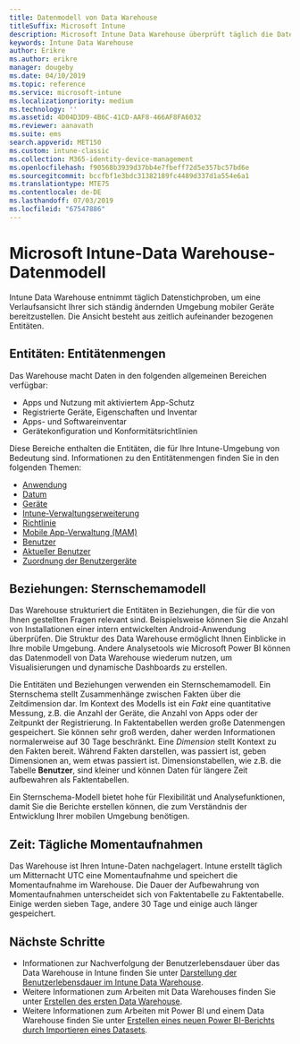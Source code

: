 ```yaml
---
title: Datenmodell von Data Warehouse
titleSuffix: Microsoft Intune
description: Microsoft Intune Data Warehouse überprüft täglich die Daten, um eine Verlaufsansicht Ihrer sich ständig ändernden mobilen Umgebung bereitzustellen.
keywords: Intune Data Warehouse
author: Erikre
ms.author: erikre
manager: dougeby
ms.date: 04/10/2019
ms.topic: reference
ms.service: microsoft-intune
ms.localizationpriority: medium
ms.technology: ''
ms.assetid: 4D04D3D9-4B6C-41CD-AAF8-466AF8FA6032
ms.reviewer: aanavath
ms.suite: ems
search.appverid: MET150
ms.custom: intune-classic
ms.collection: M365-identity-device-management
ms.openlocfilehash: f90568b3939d37bb4e7fbeff72d5e357bc57bd6e
ms.sourcegitcommit: bccfbf1e3bdc31382189fc4489d337d1a554e6a1
ms.translationtype: MTE75
ms.contentlocale: de-DE
ms.lasthandoff: 07/03/2019
ms.locfileid: "67547886"
---
```

# <a name="microsoft-intune-data-warehouse-data-model"></a>Microsoft Intune-Data Warehouse-Datenmodell

Intune Data Warehouse entnimmt täglich Datenstichproben, um eine Verlaufsansicht Ihrer sich ständig ändernden Umgebung mobiler Geräte bereitzustellen. Die Ansicht besteht aus zeitlich aufeinander bezogenen Entitäten.

## <a name="entities-entity-sets"></a>Entitäten: Entitätenmengen

Das Warehouse macht Daten in den folgenden allgemeinen Bereichen verfügbar:

  - Apps und Nutzung mit aktiviertem App-Schutz
  - Registrierte Geräte, Eigenschaften und Inventar
  - Apps- und Softwareinventar
  - Gerätekonfiguration und Konformitätsrichtlinien

Diese Bereiche enthalten die Entitäten, die für Ihre Intune-Umgebung von Bedeutung sind. Informationen zu den Entitätenmengen finden Sie in den folgenden Themen:

  - [Anwendung](reports-ref-application.md)
  - [Datum](reports-ref-date.md)
  - [Geräte](reports-ref-devices.md)
  - [Intune-Verwaltungserweiterung](reports-ref-intunemanagementextension.md)
  - [Richtlinie](reports-ref-policy.md)
  - [Mobile App-Verwaltung (MAM)](reports-ref-mobile-app-management.md)
  - [Benutzer](reports-ref-user.md)
  - [Aktueller Benutzer](reports-ref-current-user.md)
  - [Zuordnung der Benutzergeräte](reports-ref-user-device.md)

## <a name="relationships-star-schema-model"></a>Beziehungen: Sternschemamodell

Das Warehouse strukturiert die Entitäten in Beziehungen, die für die von Ihnen gestellten Fragen relevant sind. Beispielsweise können Sie die Anzahl von Installationen einer intern entwickelten Android-Anwendung überprüfen. Die Struktur des Data Warehouse ermöglicht Ihnen Einblicke in Ihre mobile Umgebung. Andere Analysetools wie Microsoft Power BI können das Datenmodell von Data Warehouse wiederum nutzen, um Visualisierungen und dynamische Dashboards zu erstellen.

Die Entitäten und Beziehungen verwenden ein Sternschemamodell. Ein Sternschema stellt Zusammenhänge zwischen Fakten über die Zeitdimension dar. Im Kontext des Modells ist ein *Fakt* eine quantitative Messung, z.B. die Anzahl der Geräte, die Anzahl von Apps oder der Zeitpunkt der Registrierung. In Faktentabellen werden große Datenmengen gespeichert. Sie können sehr groß werden, daher werden Informationen normalerweise auf 30 Tage beschränkt. Eine *Dimension* stellt Kontext zu den Fakten bereit. Während Fakten darstellen, was passiert ist, geben Dimensionen an, wem etwas passiert ist. Dimensionstabellen, wie z.B. die Tabelle **Benutzer**, sind kleiner und können Daten für längere Zeit aufbewahren als Faktentabellen. 

Ein Sternschema-Modell bietet hohe für Flexibilität und Analysefunktionen, damit Sie die Berichte erstellen können, die zum Verständnis der Entwicklung Ihrer mobilen Umgebung benötigen.

## <a name="time-daily-snapshots"></a>Zeit: Tägliche Momentaufnahmen

Das Warehouse ist Ihren Intune-Daten nachgelagert. Intune erstellt täglich um Mitternacht UTC eine Momentaufnahme und speichert die Momentaufnahme im Warehouse. Die Dauer der Aufbewahrung von Momentaufnahmen unterscheidet sich von Faktentabelle zu Faktentabelle. Einige werden sieben Tage, andere 30 Tage und einige auch länger gespeichert.

## <a name="next-steps"></a>Nächste Schritte

 - Informationen zur Nachverfolgung der Benutzerlebensdauer über das Data Warehouse in Intune finden Sie unter [Darstellung der Benutzerlebensdauer im Intune Data Warehouse](reports-ref-user-timeline.md).
 - Weitere Informationen zum Arbeiten mit Data Warehouses finden Sie unter [Erstellen des ersten Data Warehouse](https://www.codeproject.com/Articles/652108/Create-First-Data-WareHouse).
 - Weitere Informationen zum Arbeiten mit Power BI und einem Data Warehouse finden Sie unter [Erstellen eines neuen Power BI-Berichts durch Importieren eines Datasets](https://powerbi.microsoft.com/documentation/powerbi-service-create-a-new-report/). 
